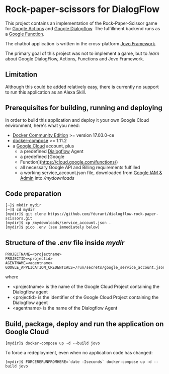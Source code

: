 # Rock-paper-scissors for DialogFlow

This project contains an implementation of the Rock-Paper-Scissor
game for [Google Actions](https://developers.google.com/actions/) and
[Google Dialogflow](https://dialogflow.com/). The fulfillment backend
runs as a [Google Function](https://cloud.google.com/functions/).

The chatbot application is written in the cross-platform [Jovo Framework](https://www.jovo.tech/).

The primary goal of this project was not to implement a game, but to
_learn_ about Google DialogFlow, Actions, Functions and Jovo Framework.

## Limitation
Although this could be added relatively easy, there is currently
no support to run this application as an Alexa Skill.

## Prerequisites for building, running and deploying

In order to build this application and deploy it your own Google Cloud
environment, here's what you need:

- [Docker Community Edition](https://docs.docker.com/install/) >=  version 17.03.0-ce
- [docker-compose](https://docs.docker.com/compose/) >= 1.11.2
- a [Google Cloud](https://cloud.google.com/) account, plus
  - a predefined [Dialogflow](https://dialogflow.com/) Agent
  - a predefined [Google
  - Function](https://cloud.google.com/functions/)
  - all necessary Google API and Billing requirements fulfilled
  - a working service_account.json file, downloaded from [Google IAM &
    Admin](https://console.cloud.google.com/iam-admin/) into _/mydownloads_

## Code preparation
```
[~]$ mkdir mydir
[~]$ cd mydir
[mydir]$ git clone https://github.com/fdurant/dialogflow-rock-paper-scissors.git
[mydir]$ cp /mydownloads/service_account.json .
[mydir]$ pico .env (see immediately below)
```

## Structure of the _.env_ file inside _mydir_
```
PROJECTNAME=<projectname>
PROJECTID=<projectid>
AGENTNAME=<agentname>
GOOGLE_APPLICATION_CREDENTIALS=/run/secrets/google_service_account.json
```

where 
- &lt;projectname&gt; is the name of the Google Cloud Project containing the Dialogflow agent
- &lt;projectid&gt; is the identifier of the Google Cloud Project containing the Dialogflow agent
- &lt;agentname&gt; is the name of the Dialogflow Agent

## Build, package, deploy and run the application on Google Cloud
```
[mydir]$ docker-compose up -d --build jovo
```

To force a redeployment, even when no application code has changed:
```
[mydir]$ FORCERERUNFROMHERE=`date -Iseconds` docker-compose up -d --build jovo
```